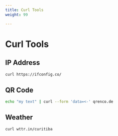 ```yaml
---
title: Curl Tools
weight: 99

---
```

# Curl Tools

## IP Address

```bash
curl https://ifconfig.co/
```

## QR Code

```bash
echo "my text" | curl --form 'data=<-' qrenco.de
```

## Weather

```bash
curl wttr.in/curitiba
```
